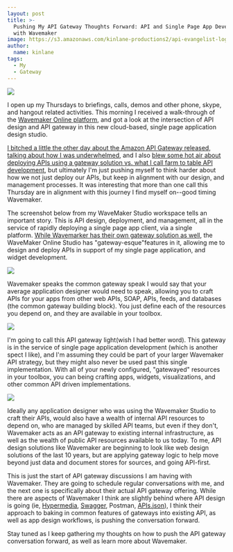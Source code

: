 ```yaml
---
layout: post
title: >-
  Pushing My API Gateway Thoughts Forward: API and Single Page App Development
  with Wavemaker
image: https://s3.amazonaws.com/kinlane-productions2/api-evangelist-logos/api-evangelist-butterfly-vertical.png
author:
  name: kinlane
tags:
  - My
  - Gateway
---
```

[![](https://s3.amazonaws.com/kinlane-productions2/api-evangelist/wavemaker/wavemaker-logo.png)](http://www.wavemaker.com/)

I open up my Thursdays to briefings, calls, demos and other phone, skype, and hangout related activities. This morning I received a walk-through of the [Wavemaker Online platform](https://www.wavemakeronline.com), and got a look at the intersection of API design and API gateway in this new cloud-based, single page application design studio. 

[I bitched a little the other day about the Amazon API Gateway released, talking about how I was underwhelmed](http://apievangelist.com/2015/07/10/aws-is-selling-the-api-solution-the-enterprise-will-buy-not-necessarily-the-api-solution-they-need/), and I also [blew some hot air about deploying APIs using a gateway solution vs. what I call farm to table API development](http://apievangelist.com/2015/07/22/thoughts-on-api-gateway-deployment-over-artisan-farm-to-table-api-design-and-deployment/), but ultimately I'm just pushing myself to think harder about how we not just deploy our APIs, but keep in alignment with our design, and management processes. It was interesting that more than one call this Thursday are in alignment with this journey I find myself on--good timing Wavemaker. 

The screenshot below from my WaveMaker Studio workspace tells an important story. This is API design, deployment, and management, all in the service of rapidly deploying a single page app client, via a single platform. [While Wavemarker has their own gateway solution as well](http://www.wavemaker.com/gateway/), the WaveMaker Online Studio has "gateway-esque"features in it, allowing me to design and deploy APIs in support of my single page application, and widget development.

[![](https://s3.amazonaws.com/kinlane-productions2/api-evangelist/wavemaker/WaveMaker-Studio.png)](http://www.wavemaker.com/)

Wavemaker speaks the common gateway speak I would say that your average application designer would need to speak, allowing you to craft APIs for your apps from other web APIs, SOAP, APIs, feeds, and databases (the common gateway building block). You just define each of the resources you depend on, and they are available in your toolbox.

[![](https://s3.amazonaws.com/kinlane-productions2/api-evangelist/wavemaker/WaveMaker-Studio-Web-Service.png)](http://www.wavemaker.com/)

I'm going to call this API gateway light(wish I had better word). This gateway is in the service of single page application development (which is another spect I like), and I'm assuming they could be part of your larger Wavemaker API strategy, but they might also never be used past this single implementation. With all of your newly configured, "gatewayed" resources in your toolbox, you can being crafting apps, widgets, visualizations, and other common API driven implementations.

[![](https://s3.amazonaws.com/kinlane-productions2/api-evangelist/wavemaker/WaveMaker-Studio-3.png)](http://www.wavemaker.com/)

Ideally any application designer who was using the Wavemaker Studio to craft their APIs, would also have a wealth of internal API resources to depend on, who are managed by skilled API teams, but even if they don't, Wavemaker acts as an API gateway to existing internal infrastructure, as well as the wealth of public API resources available to us today. To me, API design solutions like Wavemaker are beginning to look like web design solutions of the last 10 years, but are applying gateway logic to help move beyond just data and document stores for sources, and going API-first.

This is just the start of API gateway discussions I am having with Wavemaker. They are going to schedule regular conversations with me, and the next one is specifically about their actual API gateway offering. While there are aspects of Wavemaker I think are slightly behind where API design is going (ie, [Hypermedia](http://hypermedia.apievangelist.com), [Swagger](http://swagger.apievangelist.com), Postman, [APIs.json](http://apisjson.org)), I think their approach to baking in common features of gateways into existing API, as well as app design workflows, is pushing the conversation forward.

Stay tuned as I keep gathering my thoughts on how to push the API gateway conversation forward, as well as learn more about Wavemaker.